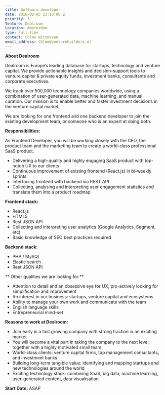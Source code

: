 ```yaml
---
title: Software developer
date: 2018-02-05 13:10:00 Z
priority: 3
Venture: Dealroom
Location: Amsterdam
type: Full-time
contact: Chloe Witteveen
email_address: Chloe@venturebuilders.nl
---
```


**About Dealroom**

Dealroom is Europe’s leading database for startups, technology and venture capital. We provide actionable insights and decision-support tools to venture capital & private equity funds, investment banks, consultants and corporate executives.

We track over 500,000 technology companies worldwide, using a combination of user-generated data, machine learning, and manual curation. Our mission is to enable better and faster investment decisions in the venture capital market.

We are looking for one frontend and one backend developer to join the existing development team, or someone who is an expert at doing both.

**Responsibilities:**

As Frontend Developer, you will be working closely with the CEO, the product team and the marketing team to create a world-class professional SaaS product.

* Delivering a high-quality and highly engaging SaaS product with top-notch UX to our clients
* Continuous improvement of existing frontend (React.js) in bi-weekly sprints
* Interfacing frontend with backend via REST API
* Collecting, analysing and interpreting user engagement statistics and translate them into a product roadmap

**Frontend stack:**

* React.js
* HTML5
* Rest JSON API
* Collecting and interpreting user analytics (Google Analytics, Segment, etc)
* Basic knowledge of SEO best practices required

**Backend stack:**

* PHP / MySQL
* Elastic search
* Rest JSON API

** Other qualities we are looking for:**

* Attention to detail and an obsessive eye for UX; pro-actively looking for simplification and improvement
* An interest in our business: startups, venture capital and ecosystems
* Ability to manage your own work and communicate with the team
* English language skills
* Entrepreneurial mind-set

**Reasons to work at Dealroom:**

* Join early in a fast growing company with strong traction in an exciting market
* You will become a vital part in taking the company to the next level, together with a highly motivated small team
* World-class clients: venture capital firms, top management consultants, and investment banks
* Building long-term tangible value: identifying and mapping startups and new technologies around the world
* Exciting technology stack: combining SaaS, big data, machine learning, user-generated content, data visualisation

**Start Date:** ASAP
